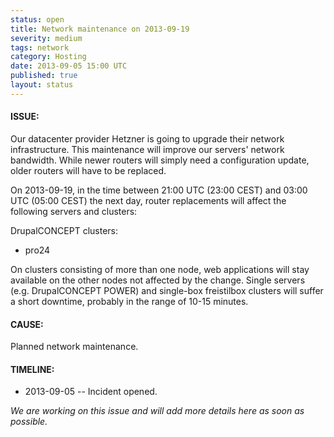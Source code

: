 ```yaml
---
status: open
title: Network maintenance on 2013-09-19
severity: medium
tags: network
category: Hosting
date: 2013-09-05 15:00 UTC
published: true
layout: status
---
```


#### ISSUE:

Our datacenter provider Hetzner is going to upgrade their network infrastructure. This maintenance will improve our servers' network bandwidth. While newer routers will simply need a configuration update, older routers will have to be replaced.

On 2013-09-19, in the time between 21:00 UTC (23:00 CEST) and 03:00 UTC (05:00 CEST) the next day, router replacements will affect the following servers and clusters:

DrupalCONCEPT clusters:

* pro24

On clusters consisting of more than one node, web applications will stay available on the other nodes not affected by the change. Single servers (e.g. DrupalCONCEPT POWER) and single-box freistilbox clusters will suffer a short downtime, probably in the range of 10-15 minutes.


#### CAUSE:

Planned network maintenance.


#### TIMELINE:

* 2013-09-05 -- Incident opened.

*We are working on this issue and will add more details here as soon as possible.*

